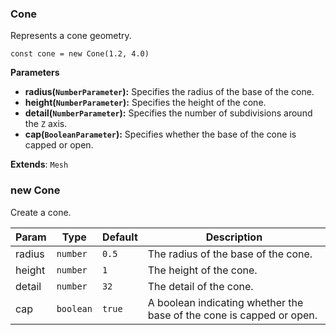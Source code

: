 <a name="Cone"></a>

### Cone 
Represents a cone geometry.

```
const cone = new Cone(1.2, 4.0)
```

**Parameters**
* **radius(`NumberParameter`):** Specifies the radius of the base of the cone.
* **height(`NumberParameter`):** Specifies the height of the cone.
* **detail(`NumberParameter`):** Specifies the number of subdivisions around the `Z` axis.
* **cap(`BooleanParameter`):** Specifies whether the base of the cone is capped or open.


**Extends**: <code>Mesh</code>  
<a name="new_Cone_new"></a>

### new Cone
Create a cone.


| Param | Type | Default | Description |
| --- | --- | --- | --- |
| radius | <code>number</code> | <code>0.5</code> | The radius of the base of the cone. |
| height | <code>number</code> | <code>1</code> | The height of the cone. |
| detail | <code>number</code> | <code>32</code> | The detail of the cone. |
| cap | <code>boolean</code> | <code>true</code> | A boolean indicating whether the base of the cone is capped or open. |

